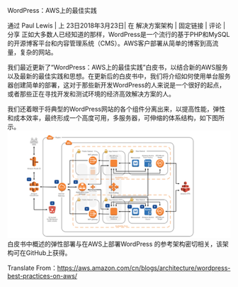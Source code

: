 
WordPress：AWS上的最佳实践

通过 Paul Lewis | 上 23日2018年3月23日| 在 解决方案架构 | 固定链接 | 评论 |  分享
正如大多数人已经知道的那样，WordPress是一个流行的基于PHP和MySQL的开源博客平台和内容管理系统（CMS）。AWS客户部署从简单的博客到高流量，复杂的网站。

我们最近更新了“WordPress：AWS上的最佳实践”白皮书，以结合新的AWS服务以及最新的最佳实践和思想。在更新后的白皮书中，我们将介绍如何使用单台服务器创建简单的部署，这对于那些新开发WordPress的人来说是一个很好的起点，或者那些正在寻找开发和测试环境的经济高效解决方案的人。

我们还着眼于将典型的WordPress网站的各个组件分离出来，以提高性能，弹性和成本效率，最终形成一个高度可用，多服务器，可伸缩的体系结构，如下图所示。
![](images/wordpress-on-aws.png)
白皮书中概述的弹性部署与在AWS上部署WordPress 的参考架构密切相关，该架构可在GitHub上获得。


Translate From：https://aws.amazon.com/cn/blogs/architecture/wordpress-best-practices-on-aws/
